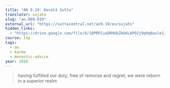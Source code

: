 ```yaml
---
title: "AN 9.19: Devatā Sutta"
translator: sujato
slug: "an.009.019"
external_url: "https://suttacentral.net/an9.19/en/sujato"
hidden_links:
  - "https://drive.google.com/file/d/1DPRFCuaDRHUbZbGKLAPO2j9q9qBaolm1/view?usp=drivesdk"
course: lay
tags:
  - an
  - karma
  - monastic-advice
year: 2018
---
```


> having fulfilled our duty, free of remorse and regret, we were reborn in a superior realm
